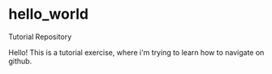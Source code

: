 # hello_world
Tutorial Repository

Hello! This is a tutorial exercise, where i'm trying to learn how to navigate on github.
